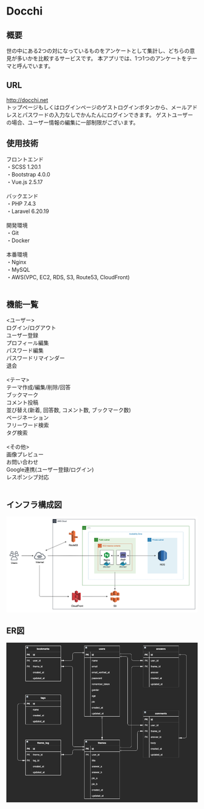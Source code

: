 # Docchi

## 概要
世の中にある2つの対になっているものをアンケートとして集計し、どちらの意見が多いかを比較するサービスです。
本アプリでは、1つ1つのアンケートをテーマと呼んでいます。

## URL
http://docchi.net<br>
トップページもしくはログインページのゲストログインボタンから、メールアドレスとパスワードの入力なしでかんたんにログインできます。
ゲストユーザーの場合、ユーザー情報の編集に一部制限がございます。

## 使用技術
フロントエンド<br>
・SCSS 1.20.1<br>
・Bootstrap 4.0.0<br>
・Vue.js 2.5.17<br>
<br>
バックエンド<br>
・PHP 7.4.3<br>
・Laravel 6.20.19<br>
<br>
開発環境<br>
・Git<br>
・Docker<br>
<br>
本番環境<br>
・Nginx<br>
・MySQL<br>
・AWS(VPC, EC2, RDS, S3, Route53, CloudFront)<br>
<br>
## 機能一覧
<ユーザー><br>
ログイン/ログアウト<br>
ユーザー登録<br>
プロフィール編集<br>
パスワード編集<br>
パスワードリマインダー<br>
退会<br>
<br>
<テーマ><br>
テーマ作成/編集/削除/回答<br>
ブックマーク<br>
コメント投稿<br>
並び替え(新着, 回答数, コメント数, ブックマーク数)<br>
ページネーション<br>
フリーワード検索<br>
タグ検索<br>
<br>
<その他><br>
画像プレビュー<br>
お問い合わせ<br>
Google連携(ユーザー登録/ログイン)<br>
レスポンシブ対応<br>
<br>
## インフラ構成図
<img src="public/images/aws_infra.png">

## ER図
<img src="public/images/er_diagram.png">
